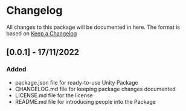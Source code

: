 # Changelog

All changes to this package will be documented in here. The format is based on [Keep a Changelog](http://keepachangelog.com/en/1.0.0/)

## [0.0.1] - 17/11/2022

### Added

- package.json file for ready-to-use Unity Package
- CHANGELOG.md file for keeping package changes documented
- LICENSE.md file for the license
- README.md file for introducing people into the Package